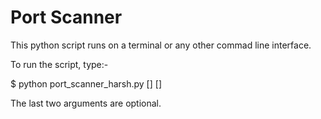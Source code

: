 # Port Scanner

This python script runs on a terminal or any other commad line interface.


To run the script, type:-


$ python port_scanner_harsh.py [<start port no.>] [<end port no.>]

The last two arguments are optional.
